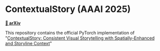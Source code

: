 # ContextualStory (AAAI 2025)

[**📖 arXiv**](https://arxiv.org/abs/2407.09774)

This repository contains the official PyTorch implementation of "[ContextualStory: Consistent Visual Storytelling with Spatially-Enhanced and
Storyline Context](https://arxiv.org/abs/2407.09774)"
